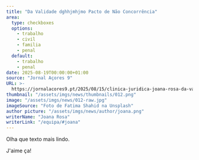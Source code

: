 ```yaml
---
title: "Da Validade dghhjmhjmo Pacto de Não Concorrência"
area:
  type: checkboxes
  options:
    - trabalho
    - civil
    - familia
    - penal
  default:
    - trabalho
    - penal
date: 2025-08-19T00:00:00+01:00
source: "Jornal Açores 9"
URL: >-
  https://jornalacores9.pt/2025/08/15/clinica-juridica-joana-rosa-da-validade-do-pacto-de-nao-concorrencia/
thumbnail: "/assets/imgs/news/thumbnails/012.png"
image: "/assets/imgs/news/012-raw.jpg"
imageSource: "Foto de Fatima Shahid na Unsplash"
author picture: "/assets/imgs/news/author/joana.png"
writerName: "Joana Rosa"
writerLink: "/equipa/#joana"
---
```

Olha que texto mais lindo.

J'aime ça!


